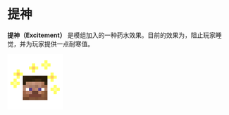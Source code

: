 # 提神

**提神（Excitement）** 是模组加入的一种药水效果。目前的效果为，阻止玩家睡觉，并为玩家提供一点耐寒值。

![&#x63D0;&#x795E;&#x56FE;&#x6807;](../.gitbook/assets/excitement.png)

